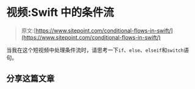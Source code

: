 # 视频:Swift 中的条件流

> 原文:[https://www.sitepoint.com/conditional-flows-in-swift/](https://www.sitepoint.com/conditional-flows-in-swift/)

当我在这个短视频中处理条件流时，请思考一下`if`、`else`、`elseif`和`switch`语句。

## 分享这篇文章